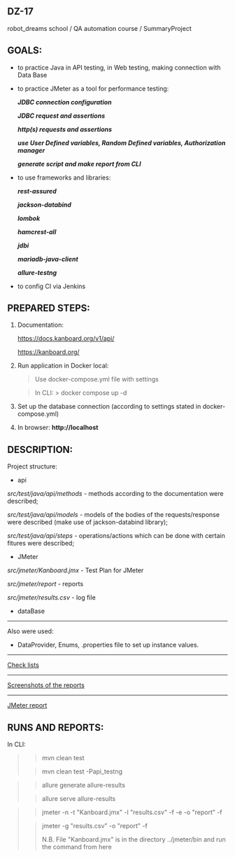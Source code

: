 ## DZ-17
robot_dreams school / QA automation course / SummaryProject

## GOALS:
* to practice Java in API testing, in Web testing, making connection with Data Base
* to practice JMeter as a tool for performance testing:

  ***JDBC connection configuration***

  ***JDBC request and assertions***

  ***http(s) requests and assertions***

  ***use User Defined variables, Random Defined variables, Authorization manager***
   
  ***generate script and make report from CLI***

  
* to use frameworks and libraries:  

     ***rest-assured***  

     ***jackson-databind***

     ***lombok***

     ***hamcrest-all***

     ***jdbi***

     ***mariadb-java-client***

     ***allure-testng***


* to config CI via Jenkins 

## PREPARED STEPS:
1. Documentation:

   https://docs.kanboard.org/v1/api/

   https://kanboard.org/
2. Run application in Docker local:

     >  Use docker-compose.yml file with settings

     >  In CLI:  > docker compose up -d
3. Set up the database connection (according to settings stated in docker-compose.yml)
4. In browser:  **http://localhost**

## DESCRIPTION:
Project structure:
   - api 

*src/test/java/api/methods* - methods according to the documentation were described;

*src/test/java/api/models* - models of the bodies of the requests/response were described
(make use of jackson-databind library);

*src/test/java/api/steps* - operations/actions which can be done with certain fitures were described;

  - JMeter

*src/jmeter/Kanboard.jmx* - Test Plan for JMeter

*src/jmeter/report* - reports

*src/jmeter/results.csv* - log file


  - dataBase 
---
  
Also were used: 
- DataProvider, Enums, .properties file to set up instance values.
---
[Check lists](https://docs.google.com/spreadsheets/d/1dEFOxDdhsESWJs13W222L29Cau8j4bGsqRF6ycRWqeY/edit?usp=sharing)

---
[Screenshots of the reports](https://github.com/AnnaBeda-ab/DZ-17/blob/88a286e16dd0ff441649e5741a195585120298e8/src/images)

---
[JMeter report](https://github.com/AnnaBeda-ab/DZ-17/blob/78cab8ca1c08e1b5b1dbc3493fa39bc6e0a3af8d/src/jmeter/report/index.html)

## RUNS AND REPORTS:
In CLI: 

> > mvn clean test
> 
> > mvn clean test -Papi_testng
>

> > allure generate allure-results
> 
> > allure serve allure-results 

> > jmeter -n -t "Kanboard.jmx" -l "results.csv" -f -e -o  "report" -f
>
> > jmeter -g "results.csv"  -o  "report" -f
> > 
> > N.B. File "Kanboard.jmx" is in the directory ../jmeter/bin and run the command from here
